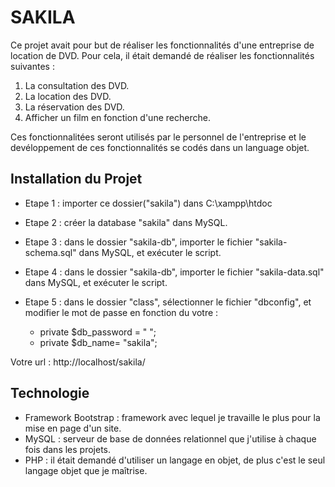 # SAKILA
Ce projet avait pour but de réaliser les fonctionnalités d'une entreprise de location de DVD. Pour cela, il était demandé de réaliser les fonctionnalités suivantes : 
  1. La consultation des DVD. 
  2. La location des DVD.
  3. La réservation des DVD.
  4. Afficher un film en fonction d'une recherche.

Ces fonctionnalitées seront utilisés par le personnel de l'entreprise et le devéloppement de ces fonctionnalités se codés dans un language objet.

## Installation du Projet 

* Etape 1 : importer ce dossier("sakila") dans C:\xampp\htdoc

* Etape 2 : créer la database "sakila" dans MySQL.

* Etape 3 : dans le dossier "sakila-db", importer le fichier "sakila-schema.sql" dans MySQL, et exécuter le script.

* Etape 4 : dans le dossier "sakila-db", importer le fichier "sakila-data.sql" dans MySQL, et exécuter le script.

* Etape 5 : dans le dossier "class", sélectionner le fichier "dbconfig", et modifier le mot de passe en fonction du votre : 
  * private $db_password = " ";
  * private $db_name= "sakila";

Votre url : http://localhost/sakila/

## Technologie 
  * Framework Bootstrap : framework avec lequel je travaille le plus pour la mise en page d'un site.
  * MySQL : serveur de base de données relationnel que j'utilise à chaque fois dans les projets.
  * PHP : il était demandé d'utiliser un langage en objet, de plus c'est le seul langage objet que je maîtrise.
